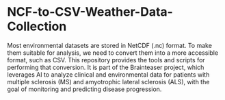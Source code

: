 # NCF-to-CSV-Weather-Data-Collection

Most environmental datasets are stored in NetCDF (.nc) format. To make them suitable for analysis, we need to convert them into a more accessible format, such as CSV.
This repository provides the tools and scripts for performing that conversion.
It is part of the Brainteaser project, which leverages AI to analyze clinical and environmental data for patients with multiple sclerosis (MS) and amyotrophic lateral sclerosis (ALS), with the goal of monitoring and predicting disease progression.
